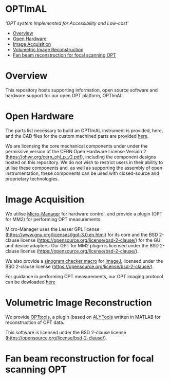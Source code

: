 # OPTImAL
_'OPT system Implemented for Accessibility and Low-cost'_

- [Overview](#overview)
- [Open Hardware](#open-hardware)
- [Image Acquisition](#image-acquisition)
- [Volumetric Image Reconstruction](#volumetric-image-reconstruction)
- [Fan beam reconstruction for focal scanning OPT](#fan-beam-reconstruction-for-focal-scanning-opt)


# Overview

This repository hosts supporting information, open source software and hardware support for our open OPT platform, OPTImAL.

# Open Hardware

The parts list necessary to build an OPTImAL instrument is provided, here, and the CAD files for the custom machined parts are provided [here](https://github.com/ImperialCollegeLondon/OPTImAL/tree/ddca39fbce2276cda13a804aa99c55197d427f0d/OPTImAL%20CAD).

We are licensing the core mechanical components under under the permissive version of the CERN Open Hardware License Version 2 (https://ohwr.org/cern_ohl_p_v2.pdf), including the component designs hosted on this repository. We do not wish to restrict users in their ability to utilise these components and, as well as supporting the assembly of open instrumentation, these components can be used with closed-source and proprietary technologies.

# Image Acquisition

We utilise [Micro-Manager](https://micro-manager.org/Version_2.0) for hardware control, and provide a plugin (OPT for MM2) for performing OPT measurements.

Micro-Manager uses the Lesser GPL license (https://www.gnu.org/licenses/lgpl-3.0.en.html) for its core and the BSD 2-clause license (https://opensource.org/license/bsd-2-clause/) for the GUI and device adapters. Our OPT for MM2 plugin is licensed under the BSD 2-clause license (https://opensource.org/license/bsd-2-clause/).

We also provide a [sinogram checker macro](https://github.com/ImperialCollegeLondon/OPTImAL/tree/ddca39fbce2276cda13a804aa99c55197d427f0d/Sinogram%20Checker) for [ImageJ](imagej.net), licensed under the BSD 2-clause license (https://opensource.org/license/bsd-2-clause/).

For guidance in performing OPT measurements, our OPT imaging protocol can be dowloaded [here](https://github.com/ImperialCollegeLondon/OPTImAL/files/13943130/OPT_Imaging_Protocol.pdf)

# Volumetric Image Reconstruction

We provide [OPTtools](https://github.com/cjd12/OPTtools/tree/9e8556d8f671e3294043d17689f80826fe05ce26), a plugin (based on [ALYTools](https://github.com/yalexand/ALYtools) written in MATLAB for reconstruction of OPT data.

This software is licensed under the BSD 2-clause license (https://opensource.org/license/bsd-2-clause/).

# Fan beam reconstruction for focal scanning OPT

